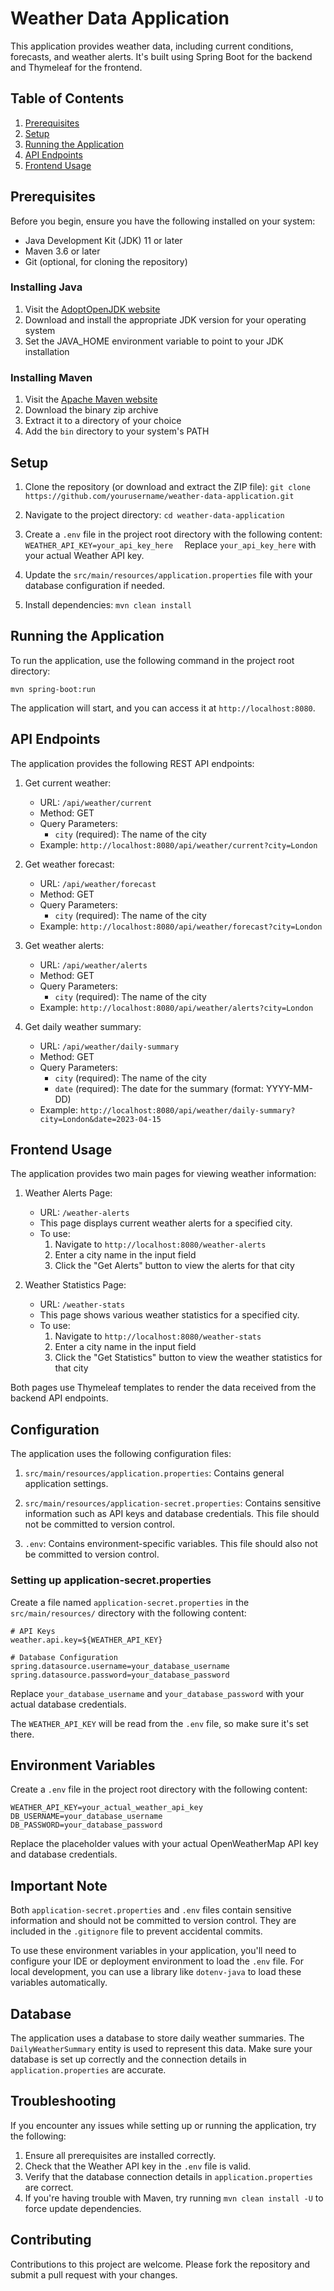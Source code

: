 # Weather Data Application

This application provides weather data, including current conditions, forecasts, and weather alerts. It's built using Spring Boot for the backend and Thymeleaf for the frontend.

## Table of Contents
1. [Prerequisites](#prerequisites)
2. [Setup](#setup)
3. [Running the Application](#running-the-application)
4. [API Endpoints](#api-endpoints)
5. [Frontend Usage](#frontend-usage)

## Prerequisites

Before you begin, ensure you have the following installed on your system:

- Java Development Kit (JDK) 11 or later
- Maven 3.6 or later
- Git (optional, for cloning the repository)

### Installing Java

1. Visit the [AdoptOpenJDK website](https://adoptopenjdk.net/)
2. Download and install the appropriate JDK version for your operating system
3. Set the JAVA_HOME environment variable to point to your JDK installation

### Installing Maven

1. Visit the [Apache Maven website](https://maven.apache.org/download.cgi)
2. Download the binary zip archive
3. Extract it to a directory of your choice
4. Add the `bin` directory to your system's PATH

## Setup

1. Clone the repository (or download and extract the ZIP file):   ```
   git clone https://github.com/yourusername/weather-data-application.git   ```

2. Navigate to the project directory:   ```
   cd weather-data-application   ```

3. Create a `.env` file in the project root directory with the following content:   ```
   WEATHER_API_KEY=your_api_key_here   ```
   Replace `your_api_key_here` with your actual Weather API key.

4. Update the `src/main/resources/application.properties` file with your database configuration if needed.

5. Install dependencies:   ```
   mvn clean install   ```

## Running the Application

To run the application, use the following command in the project root directory:

```
mvn spring-boot:run
```

The application will start, and you can access it at `http://localhost:8080`.

## API Endpoints

The application provides the following REST API endpoints:

1. Get current weather:
   - URL: `/api/weather/current`
   - Method: GET
   - Query Parameters:
     - `city` (required): The name of the city
   - Example: `http://localhost:8080/api/weather/current?city=London`

2. Get weather forecast:
   - URL: `/api/weather/forecast`
   - Method: GET
   - Query Parameters:
     - `city` (required): The name of the city
   - Example: `http://localhost:8080/api/weather/forecast?city=London`

3. Get weather alerts:
   - URL: `/api/weather/alerts`
   - Method: GET
   - Query Parameters:
     - `city` (required): The name of the city
   - Example: `http://localhost:8080/api/weather/alerts?city=London`

4. Get daily weather summary:
   - URL: `/api/weather/daily-summary`
   - Method: GET
   - Query Parameters:
     - `city` (required): The name of the city
     - `date` (required): The date for the summary (format: YYYY-MM-DD)
   - Example: `http://localhost:8080/api/weather/daily-summary?city=London&date=2023-04-15`

## Frontend Usage

The application provides two main pages for viewing weather information:

1. Weather Alerts Page:
   - URL: `/weather-alerts`
   - This page displays current weather alerts for a specified city.
   - To use:
     1. Navigate to `http://localhost:8080/weather-alerts`
     2. Enter a city name in the input field
     3. Click the "Get Alerts" button to view the alerts for that city

2. Weather Statistics Page:
   - URL: `/weather-stats`
   - This page shows various weather statistics for a specified city.
   - To use:
     1. Navigate to `http://localhost:8080/weather-stats`
     2. Enter a city name in the input field
     3. Click the "Get Statistics" button to view the weather statistics for that city

Both pages use Thymeleaf templates to render the data received from the backend API endpoints.

## Configuration

The application uses the following configuration files:

1. `src/main/resources/application.properties`: Contains general application settings.

2. `src/main/resources/application-secret.properties`: Contains sensitive information such as API keys and database credentials. This file should not be committed to version control.

3. `.env`: Contains environment-specific variables. This file should also not be committed to version control.

### Setting up application-secret.properties

Create a file named `application-secret.properties` in the `src/main/resources/` directory with the following content:

```properties
# API Keys
weather.api.key=${WEATHER_API_KEY}

# Database Configuration
spring.datasource.username=your_database_username
spring.datasource.password=your_database_password
```

Replace `your_database_username` and `your_database_password` with your actual database credentials.

The `WEATHER_API_KEY` will be read from the `.env` file, so make sure it's set there.

## Environment Variables

Create a `.env` file in the project root directory with the following content:

```
WEATHER_API_KEY=your_actual_weather_api_key
DB_USERNAME=your_database_username
DB_PASSWORD=your_database_password
```

Replace the placeholder values with your actual OpenWeatherMap API key and database credentials.

## Important Note

Both `application-secret.properties` and `.env` files contain sensitive information and should not be committed to version control. They are included in the `.gitignore` file to prevent accidental commits.

To use these environment variables in your application, you'll need to configure your IDE or deployment environment to load the `.env` file. For local development, you can use a library like `dotenv-java` to load these variables automatically.

## Database

The application uses a database to store daily weather summaries. The `DailyWeatherSummary` entity is used to represent this data. Make sure your database is set up correctly and the connection details in `application.properties` are accurate.

## Troubleshooting

If you encounter any issues while setting up or running the application, try the following:

1. Ensure all prerequisites are installed correctly.
2. Check that the Weather API key in the `.env` file is valid.
3. Verify that the database connection details in `application.properties` are correct.
4. If you're having trouble with Maven, try running `mvn clean install -U` to force update dependencies.

## Contributing

Contributions to this project are welcome. Please fork the repository and submit a pull request with your changes.


